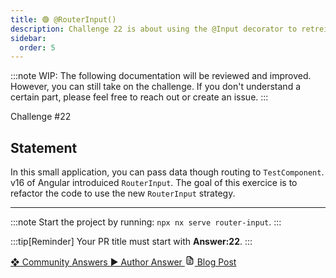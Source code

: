 ```yaml
---
title: 🟢 @RouterInput()
description: Challenge 22 is about using the @Input decorator to retreive router params.
sidebar:
  order: 5
---
```


:::note
WIP: The following documentation will be reviewed and improved. However, you can still take on the challenge. If you don't understand a certain part, please feel free to reach out or create an issue.
:::

<div class="chip">Challenge #22</div>

## Statement

In this small application, you can pass data though routing to `TestComponent`. v16 of Angular introduiced `RouterInput`. The goal of this exercice is to refactor the code to use the new `RouterInput` strategy.

---

:::note
Start the project by running: `npx nx serve router-input`.
:::

:::tip[Reminder]
Your PR title must start with <b>Answer:22</b>.
:::

<div class="article-footer">
  <a
    href="https://github.com/tomalaforge/angular-challenges/pulls?q=label%3A22+label%3Aanswer"
    alt="@RouterInput() community solutions">
    ❖ Community Answers
  </a>
  <a
    href='https://github.com/tomalaforge/angular-challenges/pulls?q=label%3A22+label%3A"answer+author"'
    alt="@RouterInput() solution author">
    ▶︎ Author Answer
  </a>
  <a
    href='https://medium.com/ngconf/accessing-route-params-in-angular-1f8e12770617'
    target="_blank"
    rel="noopener noreferrer"
    alt="@RouterInput() blog article">
    <svg aria-hidden="true" class="astro-yzt5nm4y astro-lq7oo3uf" width="16" height="16" viewBox="0 0 24 24" fill="currentColor" style="--sl-icon-size: 1.5rem;"><path d="M9 10h1a1 1 0 1 0 0-2H9a1 1 0 0 0 0 2Zm0 2a1 1 0 0 0 0 2h6a1 1 0 0 0 0-2H9Zm11-3.06a1.3 1.3 0 0 0-.06-.27v-.09c-.05-.1-.11-.2-.19-.28l-6-6a1.07 1.07 0 0 0-.28-.19h-.09a.88.88 0 0 0-.33-.11H7a3 3 0 0 0-3 3v14a3 3 0 0 0 3 3h10a3 3 0 0 0 3-3V8.94Zm-6-3.53L16.59 8H15a1 1 0 0 1-1-1V5.41ZM18 19a1 1 0 0 1-1 1H7a1 1 0 0 1-1-1V5a1 1 0 0 1 1-1h5v3a3 3 0 0 0 3 3h3v9Zm-3-3H9a1 1 0 0 0 0 2h6a1 1 0 0 0 0-2Z"></path></svg>
     Blog Post
  </a>
</div>
